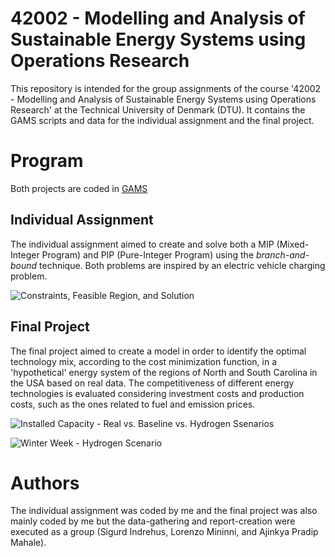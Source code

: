 # 42002 - Modelling and Analysis of Sustainable Energy Systems using Operations Research
This repository is intended for the group assignments of the course '42002 - Modelling and Analysis of Sustainable Energy Systems using Operations Research' at the Technical University of Denmark (DTU). It contains the GAMS scripts and data for the individual assignment and the final project.

# Program
Both projects are coded in [GAMS](https://www.gams.com/)

## Individual Assignment
The individual assignment aimed to create and solve both a MIP (Mixed-Integer Program) and PIP (Pure-Integer Program) using the *branch-and-bound* technique. Both problems are inspired by an electric vehicle charging problem.

![Constraints, Feasible Region, and Solution](https://github.com/jmontalvo94/42002_Modelling_of_Power_Systems/blob/master/Individual/3_Images/Solution.png?s=100)

## Final Project
The final project aimed to create a model in order to identify the optimal technology mix, according to the cost minimization function, in a 'hypothetical' energy system of the regions of North and South Carolina in the USA based on real data. The competitiveness of different energy technologies is evaluated considering investment costs and production costs, such as the ones related to fuel and emission prices.

![Installed Capacity - Real vs. Baseline vs. Hydrogen Ssenarios](https://github.com/jmontalvo94/42002_Modelling_of_Power_Systems/blob/master/Group/3_Images/install.png?s=100)

![Winter Week - Hydrogen Scenario](https://github.com/jmontalvo94/42002_Modelling_of_Power_Systems/blob/master/Group/3_Images/hydrowinter.png?s=100)

# Authors
The individual assignment was coded by me and the final project was also mainly coded by me but the data-gathering and report-creation were executed as a group (Sigurd Indrehus, Lorenzo Mininni, and Ajinkya Pradip Mahale).
